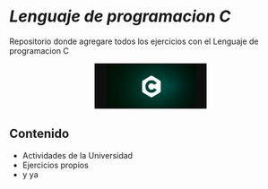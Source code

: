 
# _Lenguaje de programacion C_
Repositorio donde agregare todos los ejercicios con el Lenguaje de programacion C

<div align="center">
   <img src="LenguajeC.jpg" alt="C" width="200"/>
</div>

##  Contenido

-  Actividades de la Universidad
-  Ejercicios propios
-  y ya

